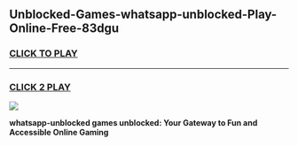 
## Unblocked-Games-whatsapp-unblocked-Play-Online-Free-83dgu
<h3>
<a href="https://premium76.site?title=whatsapp-unblocked&ref=26A">CLICK TO PLAY</a></h3>
<hr>

<h3>
<a href="https://premium76.site?title=whatsapp-unblocked&ref=26A">CLICK 2 PLAY</a>
  
</h3>

<a href="https://premium76.site?title=whatsapp-unblocked&ref=26A"><img src="https://clearcache.store/games.png"></a>


**whatsapp-unblocked games unblocked: Your Gateway to Fun and Accessible Online Gaming**

